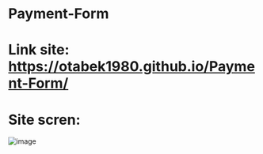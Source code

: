 # Payment-Form

# Link site: https://otabek1980.github.io/Payment-Form/

# Site scren: 
![image](https://github.com/user-attachments/assets/1b0c1eff-cde0-4d60-9951-44db4f21db5c)
